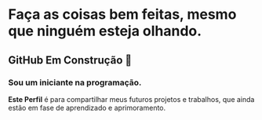 # Faça as coisas bem feitas, mesmo que ninguém esteja olhando.
## GitHub Em Construção 👋
### Sou um iniciante na programação. 
**Este Perfil** é para compartilhar meus futuros projetos e trabalhos, 
que ainda estão em fase de aprendizado e aprimoramento.

<!--
**magnoolivee/magnoolivee** is a ✨ _special_ ✨ repository because its `README.md` (this file) appears on your GitHub profile.

Here are some ideas to get you started:

- 🔭 I’m currently working on ...
- 🌱 I’m currently learning ...
- 👯 I’m looking to collaborate on ...
- 🤔 I’m looking for help with ...
- 💬 Ask me about ...
- 📫 How to reach me: ...
- 😄 Pronouns: ...
- ⚡ Fun fact: ...
-->

